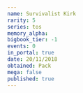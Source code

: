 ```yaml
---
name: Survivalist Kirk
rarity: 5
series: tos
memory_alpha:
bigbook_tier: -1
events: 0
in_portal: true
date: 20/11/2018
obtained: Pack
mega: false
published: true
---
```



